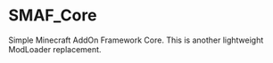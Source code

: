 SMAF_Core
=========

Simple Minecraft AddOn Framework Core. This is another lightweight ModLoader replacement.

